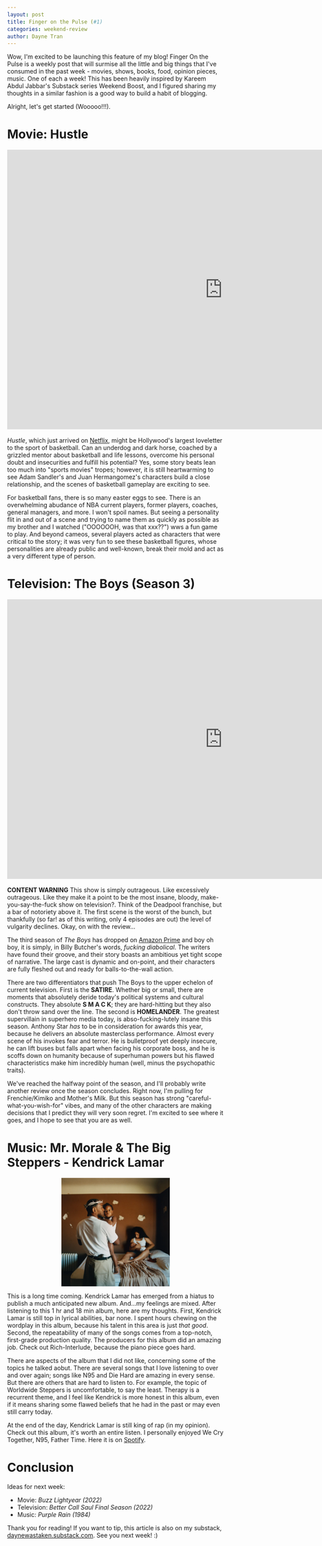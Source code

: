 ```yaml
---
layout: post
title: Finger on the Pulse (#1)
categories: weekend-review
author: Dayne Tran
---
```

Wow, I'm excited to be launching this feature of my blog! Finger On the Pulse is
a weekly post that will surmise all the little and big things that I've consumed
in the past week - movies, shows, books, food, opinion pieces, music. One of
each a week! This has been heavily inspired by Kareem Abdul Jabbar's Substack
series Weekend Boost, and I figured sharing my thoughts in a similar fashion is
a good way to build a habit of blogging.

Alright, let's get started (Wooooo!!!).

# **Movie: Hustle**
<iframe
    width="1000"
    height="650"
    src="https://www.youtube.com/embed/nM4iy0reaCA"
    frameborder="0"
    allow="autoplay; encrypted-media"
    allowfullscreen
>
</iframe>

*Hustle*, which just arrived on
[Netflix](https://www.netflix.com/title/80242342), might be Hollywood's largest
loveletter to the sport of basketball. Can an underdog and dark horse, coached
by a grizzled mentor about basketball and life lessons, overcome his personal
doubt and insecurities and fulfill his potential? Yes, some story beats lean too
much into "sports movies" tropes; however, it is still heartwarming to see Adam
Sandler's and Juan Hermangomez's characters build a close relationship, and the
scenes of basketball gameplay are exciting to see. 

For basketball fans, there is so many easter eggs to see. There is an
overwhelming abudance of NBA current players, former players, coaches, general
managers, and more. I won't spoil names. But seeing a personality flit in and
out of a scene and trying to name them as quickly as possible as my brother and
I watched ("OOOOOOH, was that xxx??") wws a fun game to play. And beyond
cameos, several players acted as characters that were critical to the story; it
was very fun to see these basketball figures, whose personalities are already
public and well-known, break their mold and act as a very different type of
person.

# **Television: The Boys (Season 3)** #
<iframe
    width="1000"
    height="650"
    src="https://www.youtube.com/embed/elTgqUW-NYE"
    frameborder="0"
    allow="autoplay; encrypted-media"
    allowfullscreen
>
</iframe>

**CONTENT WARNING** This show is simply outrageous. Like excessively outrageous.
Like they make it a point to be the most insane, bloody, make-you-say-the-fuck
show on television?. Think of the Deadpool franchise, but a bar of notoriety
above it. The first scene is the worst of the bunch, but thankfully (so far! as
of this writing, only 4 episodes are out) the level of vulgarity declines. Okay,
on with the review...

The third season of *The Boys* has dropped on [Amazon
Prime](https://www.amazon.com/gp/video/detail/B09WV8HF7Q/?ref=dvm_us_dl_sl_go_ast_20BOY_mkw_sC0pXM8Le-dc&mrntrk=pcrid_600000196212_slid__pgrid_69899139035_pgeo_9032083_x__ptid_kwd-692258484849&gclid=Cj0KCQjw-pCVBhCFARIsAGMxhAfwjy_3LkBndwJ-PxeXETCOgn4p-5JVdYNko_V3lC2UChh6G2RpvTQaAg77EALw_wcB)
and boy oh boy, it is simply, in Billy Butcher's words, *fucking diabolical*.
The writers have found their groove, and their story boasts an ambitious yet
tight scope of narrative. The large cast is dynamic and on-point, and their
characters are fully fleshed out and ready for balls-to-the-wall action. 

There are two differentiators that push The Boys to the upper echelon of current
television. First is the **SATIRE**. Whether big or small, there are moments
that absolutely deride today's political systems and cultural constructs. They
absolute **S M A C K**; they are hard-hitting but they also don't throw sand
over the line. The second is **HOMELANDER**. The greatest supervillain in
superhero media today, is abso-fucking-lutely insane this season. Anthony Star
*has* to be in consideration for awards this year, because he delivers an
absolute masterclass performance. Almost every scene of his invokes fear and
terror. He is bulletproof yet deeply insecure, he can lift buses but falls apart
when facing his corporate boss, and he is scoffs down on humanity because of
superhuman powers but his flawed characteristics make him incredibly human
(well, minus the psychopathic traits).
<!-- ![homelander](/assets/images/finger_on_the_pulse/television/smiling-homelander.gif) -->

<!-- <p>
    <img src="/assets/images/finger_on_the_pulse/television/smiling-homelander.gif"
        width="150" class="center">
</p> -->

We've reached the halfway point of the season, and I'll probably write another
review once the season concludes. Right now, I'm pulling for Frenchie/Kimiko and
Mother's Milk. But this season has strong "careful-what-you-wish-for" vibes, and
many of the other characters are making decisions that I predict they will very
soon regret. I'm excited to see where it goes, and I hope to see that you are as
well.

<style>
.center {
  display: block;
  margin-left: auto;
  margin-right: auto;
  width: 50%;
}
</style>

# **Music: Mr. Morale & The Big Steppers - Kendrick Lamar** 
<img src="/assets/images/finger_on_the_pulse/music/Kendrick-Lamar-Mr-Morale-And-The-Big-Steppers.webp"
    width="600" class="center"/>

This is a long time coming. Kendrick Lamar has emerged from a hiatus to publish
a much anticipated new album. And...my feelings are mixed. After listening to
this 1 hr and 18 min album, here are my thoughts. First, Kendrick Lamar is still
top in lyrical abilities, bar none. I spent hours chewing on the wordplay in
this album, because his talent in this area is just *that good*. Second, the
repeatability of many of the songs comes from a top-notch, first-grade
production quality. The producers for this album did an amazing job. Check out
Rich-Interlude, because the piano piece goes hard. 

There are aspects of the album that I did not like, concerning some of
the topics he talked aobut.  There are several songs that I love listening to
over and over again; songs like N95 and Die Hard are amazing in every sense. But
there are others that are hard to listen to. For example, the topic of Worldwide
Steppers is uncomfortable, to say the least. Therapy is a recurrent theme, and I
feel like Kendrick is more honest in this album, even if it means sharing
some flawed beliefs that he had in the past or may even still carry
today.

At the end of the day, Kendrick Lamar is still king of rap (in my opinion).
Check out this album, it's worth an entire listen. I personally enjoyed We Cry
Together, N95, Father Time. Here it is on
[Spotify](https://open.spotify.com/album/1atjqOZTCdrjxjMyCPZc2g).

# **Conclusion** #
Ideas for next week:
- Movie: *Buzz Lightyear (2022)*
- Television: *Better Call Saul Final Season (2022)*
- Music: *Purple Rain (1984)*

Thank you for reading! If you want to tip, this article is also on my substack,
[daynewastaken.substack.com](daynewastaken.substack.com). See you next week! :)